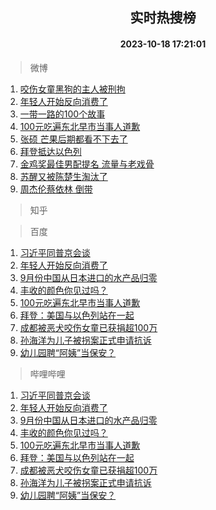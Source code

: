 <div align="center"><h2>实时热搜榜</h2><h4>2023-10-18 17:21:01</h4></div>

> 微博  

1. [咬伤女童黑狗的主人被刑拘](https://s.weibo.com/weibo?q=%23%E5%92%AC%E4%BC%A4%E5%A5%B3%E7%AB%A5%E9%BB%91%E7%8B%97%E7%9A%84%E4%B8%BB%E4%BA%BA%E8%A2%AB%E5%88%91%E6%8B%98%23&t=31&band_rank=1&Refer=top)<br />
2. [年轻人开始反向消费了](https://s.weibo.com/weibo?q=%23%E5%B9%B4%E8%BD%BB%E4%BA%BA%E5%BC%80%E5%A7%8B%E5%8F%8D%E5%90%91%E6%B6%88%E8%B4%B9%E4%BA%86%23&t=31&band_rank=2&Refer=top)<br />
3. [一带一路的100个故事](https://s.weibo.com/weibo?q=%23%E4%B8%80%E5%B8%A6%E4%B8%80%E8%B7%AF%E7%9A%84100%E4%B8%AA%E6%95%85%E4%BA%8B%23&t=31&band_rank=3&Refer=top)<br />
4. [100元吃遍东北早市当事人道歉](https://s.weibo.com/weibo?q=%23100%E5%85%83%E5%90%83%E9%81%8D%E4%B8%9C%E5%8C%97%E6%97%A9%E5%B8%82%E5%BD%93%E4%BA%8B%E4%BA%BA%E9%81%93%E6%AD%89%23&t=31&band_rank=4&Refer=top)<br />
5. [张硕 芒果后期都看不下去了](https://s.weibo.com/weibo?q=%E5%BC%A0%E7%A1%95%20%E8%8A%92%E6%9E%9C%E5%90%8E%E6%9C%9F%E9%83%BD%E7%9C%8B%E4%B8%8D%E4%B8%8B%E5%8E%BB%E4%BA%86&t=31&band_rank=5&Refer=top)<br />
6. [拜登抵达以色列](https://s.weibo.com/weibo?q=%23%E6%8B%9C%E7%99%BB%E6%8A%B5%E8%BE%BE%E4%BB%A5%E8%89%B2%E5%88%97%23&t=31&band_rank=6&Refer=top)<br />
7. [金鸡奖最佳男配提名 流量与老戏骨](https://s.weibo.com/weibo?q=%E9%87%91%E9%B8%A1%E5%A5%96%E6%9C%80%E4%BD%B3%E7%94%B7%E9%85%8D%E6%8F%90%E5%90%8D%20%E6%B5%81%E9%87%8F%E4%B8%8E%E8%80%81%E6%88%8F%E9%AA%A8&t=31&band_rank=7&Refer=top)<br />
8. [苏醒又被陈楚生淘汰了](https://s.weibo.com/weibo?q=%23%E8%8B%8F%E9%86%92%E5%8F%88%E8%A2%AB%E9%99%88%E6%A5%9A%E7%94%9F%E6%B7%98%E6%B1%B0%E4%BA%86%23&t=31&band_rank=8&Refer=top)<br />
9. [周杰伦蔡依林 倒带](https://s.weibo.com/weibo?q=%E5%91%A8%E6%9D%B0%E4%BC%A6%E8%94%A1%E4%BE%9D%E6%9E%97%20%E5%80%92%E5%B8%A6&t=31&band_rank=9&Refer=top)<br />

> 知乎  


> 百度  

1. [习近平同普京会谈](https://www.baidu.com/s?wd=%E4%B9%A0%E8%BF%91%E5%B9%B3%E5%90%8C%E6%99%AE%E4%BA%AC%E4%BC%9A%E8%B0%88&sa=fyb_news&rsv_dl=fyb_news)<br />
2. [年轻人开始反向消费了](https://www.baidu.com/s?wd=%E5%B9%B4%E8%BD%BB%E4%BA%BA%E5%BC%80%E5%A7%8B%E5%8F%8D%E5%90%91%E6%B6%88%E8%B4%B9%E4%BA%86&sa=fyb_news&rsv_dl=fyb_news)<br />
3. [9月份中国从日本进口的水产品归零](https://www.baidu.com/s?wd=9%E6%9C%88%E4%BB%BD%E4%B8%AD%E5%9B%BD%E4%BB%8E%E6%97%A5%E6%9C%AC%E8%BF%9B%E5%8F%A3%E7%9A%84%E6%B0%B4%E4%BA%A7%E5%93%81%E5%BD%92%E9%9B%B6&sa=fyb_news&rsv_dl=fyb_news)<br />
4. [丰收的颜色你见过吗？](https://www.baidu.com/s?wd=%E4%B8%B0%E6%94%B6%E7%9A%84%E9%A2%9C%E8%89%B2%E4%BD%A0%E8%A7%81%E8%BF%87%E5%90%97%EF%BC%9F&sa=fyb_news&rsv_dl=fyb_news)<br />
5. [100元吃遍东北早市当事人道歉](https://www.baidu.com/s?wd=100%E5%85%83%E5%90%83%E9%81%8D%E4%B8%9C%E5%8C%97%E6%97%A9%E5%B8%82%E5%BD%93%E4%BA%8B%E4%BA%BA%E9%81%93%E6%AD%89&sa=fyb_news&rsv_dl=fyb_news)<br />
6. [拜登：美国与以色列站在一起](https://www.baidu.com/s?wd=%E6%8B%9C%E7%99%BB%EF%BC%9A%E7%BE%8E%E5%9B%BD%E4%B8%8E%E4%BB%A5%E8%89%B2%E5%88%97%E7%AB%99%E5%9C%A8%E4%B8%80%E8%B5%B7&sa=fyb_news&rsv_dl=fyb_news)<br />
7. [成都被恶犬咬伤女童已获捐超100万](https://www.baidu.com/s?wd=%E6%88%90%E9%83%BD%E8%A2%AB%E6%81%B6%E7%8A%AC%E5%92%AC%E4%BC%A4%E5%A5%B3%E7%AB%A5%E5%B7%B2%E8%8E%B7%E6%8D%90%E8%B6%85100%E4%B8%87&sa=fyb_news&rsv_dl=fyb_news)<br />
8. [孙海洋为儿子被拐案正式申请抗诉](https://www.baidu.com/s?wd=%E5%AD%99%E6%B5%B7%E6%B4%8B%E4%B8%BA%E5%84%BF%E5%AD%90%E8%A2%AB%E6%8B%90%E6%A1%88%E6%AD%A3%E5%BC%8F%E7%94%B3%E8%AF%B7%E6%8A%97%E8%AF%89&sa=fyb_news&rsv_dl=fyb_news)<br />
9. [幼儿园聘“阿姨”当保安？](https://www.baidu.com/s?wd=%E5%B9%BC%E5%84%BF%E5%9B%AD%E8%81%98%E2%80%9C%E9%98%BF%E5%A7%A8%E2%80%9D%E5%BD%93%E4%BF%9D%E5%AE%89%EF%BC%9F&sa=fyb_news&rsv_dl=fyb_news)<br />

> 哔哩哔哩  

1. [习近平同普京会谈](https://www.baidu.com/s?wd=%E4%B9%A0%E8%BF%91%E5%B9%B3%E5%90%8C%E6%99%AE%E4%BA%AC%E4%BC%9A%E8%B0%88&sa=fyb_news&rsv_dl=fyb_news)<br />
2. [年轻人开始反向消费了](https://www.baidu.com/s?wd=%E5%B9%B4%E8%BD%BB%E4%BA%BA%E5%BC%80%E5%A7%8B%E5%8F%8D%E5%90%91%E6%B6%88%E8%B4%B9%E4%BA%86&sa=fyb_news&rsv_dl=fyb_news)<br />
3. [9月份中国从日本进口的水产品归零](https://www.baidu.com/s?wd=9%E6%9C%88%E4%BB%BD%E4%B8%AD%E5%9B%BD%E4%BB%8E%E6%97%A5%E6%9C%AC%E8%BF%9B%E5%8F%A3%E7%9A%84%E6%B0%B4%E4%BA%A7%E5%93%81%E5%BD%92%E9%9B%B6&sa=fyb_news&rsv_dl=fyb_news)<br />
4. [丰收的颜色你见过吗？](https://www.baidu.com/s?wd=%E4%B8%B0%E6%94%B6%E7%9A%84%E9%A2%9C%E8%89%B2%E4%BD%A0%E8%A7%81%E8%BF%87%E5%90%97%EF%BC%9F&sa=fyb_news&rsv_dl=fyb_news)<br />
5. [100元吃遍东北早市当事人道歉](https://www.baidu.com/s?wd=100%E5%85%83%E5%90%83%E9%81%8D%E4%B8%9C%E5%8C%97%E6%97%A9%E5%B8%82%E5%BD%93%E4%BA%8B%E4%BA%BA%E9%81%93%E6%AD%89&sa=fyb_news&rsv_dl=fyb_news)<br />
6. [拜登：美国与以色列站在一起](https://www.baidu.com/s?wd=%E6%8B%9C%E7%99%BB%EF%BC%9A%E7%BE%8E%E5%9B%BD%E4%B8%8E%E4%BB%A5%E8%89%B2%E5%88%97%E7%AB%99%E5%9C%A8%E4%B8%80%E8%B5%B7&sa=fyb_news&rsv_dl=fyb_news)<br />
7. [成都被恶犬咬伤女童已获捐超100万](https://www.baidu.com/s?wd=%E6%88%90%E9%83%BD%E8%A2%AB%E6%81%B6%E7%8A%AC%E5%92%AC%E4%BC%A4%E5%A5%B3%E7%AB%A5%E5%B7%B2%E8%8E%B7%E6%8D%90%E8%B6%85100%E4%B8%87&sa=fyb_news&rsv_dl=fyb_news)<br />
8. [孙海洋为儿子被拐案正式申请抗诉](https://www.baidu.com/s?wd=%E5%AD%99%E6%B5%B7%E6%B4%8B%E4%B8%BA%E5%84%BF%E5%AD%90%E8%A2%AB%E6%8B%90%E6%A1%88%E6%AD%A3%E5%BC%8F%E7%94%B3%E8%AF%B7%E6%8A%97%E8%AF%89&sa=fyb_news&rsv_dl=fyb_news)<br />
9. [幼儿园聘“阿姨”当保安？](https://www.baidu.com/s?wd=%E5%B9%BC%E5%84%BF%E5%9B%AD%E8%81%98%E2%80%9C%E9%98%BF%E5%A7%A8%E2%80%9D%E5%BD%93%E4%BF%9D%E5%AE%89%EF%BC%9F&sa=fyb_news&rsv_dl=fyb_news)<br />
